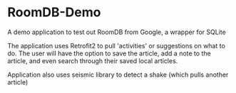 # RoomDB-Demo
A demo application to test out RoomDB from Google, a wrapper for SQLite

The application uses Retrofit2 to pull 'activities' or suggestions on what to do. 
The user will have the option to save the article, add a note to the article, and even search through their saved local articles.

Application also uses seismic library to detect a shake (which pulls another article)
